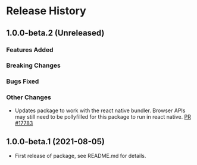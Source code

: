 # Release History

## 1.0.0-beta.2 (Unreleased)

### Features Added

### Breaking Changes

### Bugs Fixed

### Other Changes

- Updates package to work with the react native bundler. Browser APIs may still need to be pollyfilled for this package to run in react native. [PR #17783](https://github.com/Azure/azure-sdk-for-js/pull/17783)

## 1.0.0-beta.1 (2021-08-05)

- First release of package, see README.md for details.
